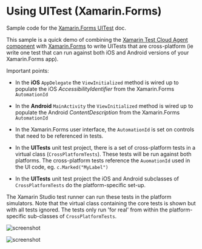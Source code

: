 Using UITest (Xamarin.Forms)
=============

Sample code for the [Xamarin.Forms UITest](http://developer.xamarin.com/guides/cross-platform/xamarin-forms/uitest-and-test-cloud/) doc.

This sample is a quick demo of combining the [Xamarin Test Cloud Agent component](http://components.xamarin.com/view/calabash) with [Xamarin.Forms](http://xamarin.com/forms) to write UITests that are cross-platform (ie write one test that can run against both iOS and Android versions of your Xamarin.Forms app).

Important points:

* In the **iOS** `AppDelegate` the `ViewInitialized` method is wired up to populate the iOS *AccessibilityIdentifier* from the Xamarin.Forms `AutomationId`

* In the **Android** `MainActivity` the `ViewInitialized` method is wired up to populate the Android *ContentDescription* from the Xamarin.Forms `AutomationId`

* In the Xamarin.Forms user interface, the `AutomationId` is set on controls that need to be referenced in tests.

* In the **UITests** unit test project, there is a set of cross-platform tests in a virtual class (`CrossPlatformTests`). These tests will be run against both platforms. The cross-platform tests reference the `AuomationId` used in the UI code, eg. `c.Marked("MyLabel")`

* In the **UITests** unit test project the iOS and Android subclasses of `CrossPlatformTests` do the platform-specific set-up.

The Xamarin Studio test runner can run these tests in the platform simulators. Note that the virtual class containing the core tests is shown but with all tests ignored. The tests only run 'for real' from within the platform-specific sub-classes of `CrossPlatformTests`. 

![screenshot](https://raw.githubusercontent.com/conceptdev/xamarin-forms-samples/master/UITestDemo/Screenshots/Tests.png "Test hierarchy")

![screenshot](https://raw.githubusercontent.com/conceptdev/xamarin-forms-samples/master/UITestDemo/Screenshots/Results.png "Results (ignore the ignored tests)")

